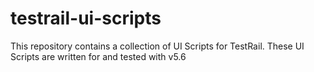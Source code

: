 # testrail-ui-scripts
This repository contains a collection of UI Scripts for TestRail.  These UI Scripts are written for and tested with v5.6
